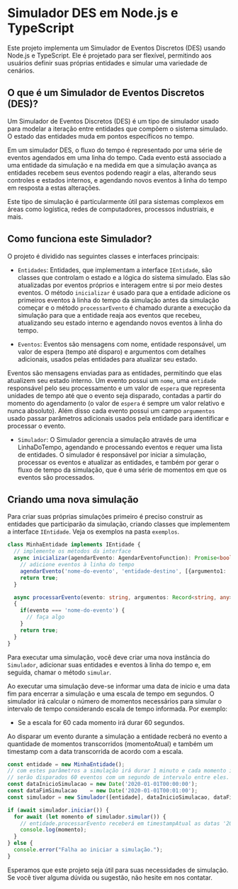 # Simulador DES em Node.js e TypeScript

Este projeto implementa um Simulador de Eventos Discretos (DES) usando Node.js e TypeScript. Ele é projetado para ser flexível, permitindo aos usuários definir suas próprias entidades e simular uma variedade de cenários.

## O que é um Simulador de Eventos Discretos (DES)?

Um Simulador de Eventos Discretos (DES) é um tipo de simulador usado para modelar a iteração entre entidades que compõem o sistema simulado. O estado das entidades muda em pontos específicos no tempo. 

Em um simulador DES, o fluxo do tempo é representado por uma série de eventos agendados em uma linha do tempo. Cada evento está associado a uma entidade da simulação e na medida em que a simulação avança as entidades recebem seus eventos podendo reagir a elas, alterando seus controles e estados internos, e agendando novos eventos à linha do tempo em resposta a estas alterações. 

Este tipo de simulação é particularmente útil para sistemas complexos em áreas como logística, redes de computadores, processos industriais, e mais.

## Como funciona este Simulador?

O projeto é dividido nas seguintes classes e interfaces principais:

- `Entidades`: Entidades, que implementam a interface `IEntidade`, são classes que controlam o estado e a lógica do sistema simulado. Elas são atualizadas por eventos próprios e interagem entre si por meio destes eventos. O método `inicializar` é usado para que a entidade adicione os primeiros eventos à linha do tempo da simulação antes da simulação começar e o método `processarEvento` é chamado durante a execução da simulação para que a entidade reaja aos eventos que recebeu, atualizando seu estado interno e agendando novos eventos à linha do tempo.

- `Eventos`: Eventos são mensagens com nome, entidade responsável, um valor de espera (tempo até disparo) e argumentos com detalhes adicionais, usados pelas entidades para atualizar seu estado.

Eventos são mensagens enviadas para as entidades, permitindo que elas atualizem seu estado interno. Um evento possui um `nome`, uma `entidade` responsável pelo seu processamento e um valor de `espera` que representa unidades de tempo até que o evento seja disparado, contadas a partir do momento do agendamento (o valor de `espera` é sempre um valor relativo e nunca absoluto). Além disso cada evento possui um campo `argumentos` usado passar parâmetros adicionais usados pela entidade para identificar e processar o evento.

- `Simulador`: O Simulador gerencia a simulação através de uma LinhaDoTempo, agendando e processando eventos e requer uma lista de entidades. O simulador é responsável por iniciar a simulação, processar os eventos e atualizar as entidades, e também por gerar o fluxo de tempo da simulação, que é uma série de momentos em que os eventos são processados.

## Criando uma nova simulação

Para criar suas próprias simulações primeiro é preciso construir as entidades que participarão da simulação, criando classes que implementem a interface `IEntidade`. Veja os exemplos na pasta `exemplos`. 

```typescript
class MinhaEntidade implements IEntidade {
  // implemente os métodos da interface
  async inicializar(agendarEvento: AgendarEventoFunction): Promise<boolean> {
    // adicione eventos à linha do tempo
    agendarEvento('nome-do-evento', 'entidade-destino', [{argumento1: 'valor'},{argumento2: 30}], 10);
    return true;
  }

  async processarEvento(evento: string, argumentos: Record<string, any>[], momentoAtual: number, timestampAtual: Date, agendarEvento: AgendarEventoFunction): Promise<boolean>;
  {
    if(evento === 'nome-do-evento') {
      // faça algo
    }
    return true;
  }
}
```

Para executar uma simulação, você deve criar uma nova instância do `Simulador`, adicionar suas entidades e eventos à linha do tempo e, em seguida, chamar o método `simular`. 

Ao executar uma simulação deve-se informar uma data de inicio e uma data fim para encerrar a simulação e uma escala de tempo em segundos. O simulador irá calcular o número de momentos necessários para simular o intervalo de tempo considerando escala de tempo informada. Por exemplo:
- Se a escala for 60 cada momento irá durar 60 segundos.

Ao disparar um evento durante a simulação a entidade recberá no evento a quantidade de momentos transcorridos (momentoAtual) e também um timestamp com a data transcorrida de acordo com a escala.


```typescript
const entidade = new MinhaEntidade();
// com estes parâmetros a simulação irá durar 1 minuto e cada momento irá durar 60 segundo.
// serão disparados 60 eventos com um segundo de intervalo entre eles.
const dataInicioSimulacao = new Date('2020-01-01T00:00:00');
const dataFimSimulacao    = new Date('2020-01-01T00:01:00');
const simulador = new Simulador([entidade], dataInicioSimulacao, dataFimSimulacao, 60);

if (await simulador.iniciar()) {
  for await (let momento of simulador.simular()) {
    // entidade.processarEvento receberá em timestampAtual as datas '2020-01-01T00:00:00', '2020-01-01T00:01:00', '2020-01-01T00:03:00'..
    console.log(momento);
  }
} else {
  console.error("Falha ao iniciar a simulação.");
}
```

Esperamos que este projeto seja útil para suas necessidades de simulação. Se você tiver alguma dúvida ou sugestão, não hesite em nos contatar.